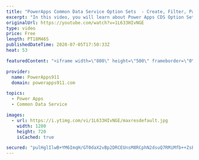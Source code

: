 ```yaml
---
title: "PowerApps Common Data Service Option Sets  - Create, Filter, Patch, and More"
excerpt: "In this video, you will learn about Power Apps CDS Option Sets. How to create them with a better default name, how to use them with Filter and Patch, and even how to edit them. Nothing terribly complex but some little things that will make your life easier.  Common Data Service Playlist https://www.youtube.com/playlist?list=PLCGGtLsUjhm0qVCMjmbb3R2lfNcunJruv"
originalUrl: https://youtube.com/watch?v=1L633HIvNGE
type: video
price: Free
length: PT18M46S
publishedDateTime: 2020-07-05T17:50:33Z
heat: 53

featuredContent: "<iframe width=\"800\" height=\"500\" frameborder=\"0\" src=\"https://www.youtube.com/embed/1L633HIvNGE\" allow=\"accelerometer; autoplay; encrypted-media; gyroscope; picture-in-picture\" allowfullscreen></iframe>"

provider:
  name: PowerApps911
  domain: powerapps911.com

topics:
  - Power Apps
  - Common Data Service

images:
  - url: https://i.ytimg.com/vi/1L633HIvNGE/maxresdefault.jpg
    width: 1280
    height: 720
    isCached: true

secured: "pulHglIlwB+YM6ImqH/GT0daX2vBp2DRCEUnsM8RCphN2dsuQ7RMiMfb++ZsEm9KFwnMGzuyre11UmG3/wdCLynNf76xbGH137J7vtDLxihUJgL/CO1tS59hvki5UT5BMtXXGafqzOuwL1iOwoYzLHjq2+A1Z0svXeL4jlhhJUUrGqYcOnl3nsrHG/w7j+pXTunLGL13I4IB6eLl9e/SNRYruTZojhFlNnDnejBEcnEI41KyKvPZDHsdD6WxJxKbl2LIODNZC0YA/niSdvtbOm5S5uso1FWuTNAlQXf+CvKuYZh7fYfgZILX8wkDSJPg3bXGR9ldIUXZBKVFbVqDYOdZwaDFIWMPFVL6bDbvbG9wHfKlwuWqx3WKTcfajw+MPb+8vLhYbr8Fw2ivD3RK86lk1kttpr8RKMSxAFpNvcQ=;GS51Dq0PW+b4maGqvrU+1A=="
---
```


